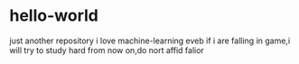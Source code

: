 # hello-world
just another repository
i love machine-learning
eveb if i are falling in game,i will try to study hard
from now on,do nort affid falior
